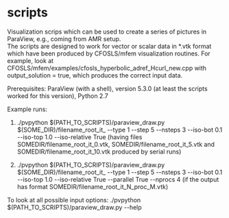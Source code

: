 # scripts
Visualization scrips which can be used to create a series of pictures in ParaView, e.g., coming from AMR setup.  
The scripts are designed to work for vector or scalar data in *.vtk format which have been produced by 
CFOSLS/mfem visualization routines. For example, look at CFOSLS/mfem/examples/cfosls_hyperbolic_adref_Hcurl_new.cpp with
output_solution = true, which produces the correct input data.

Prerequisites: ParaView (with a shell), version 5.3.0 (at least the scripts worked for this version), Python 2.7

Example runs:
1) ./pvpython $(PATH_TO_SCRIPTS)/paraview_draw.py $(SOME_DIR)/filename_root_it_ --type 1 --step 5 --nsteps 3
--iso-bot 0.1 --iso-top 1.0 --iso-relative True 
(having files SOMEDIR/filename_root_it_0.vtk, SOMEDIR/filename_root_it_5.vtk and SOMEDIR/filename_root_it_10.vtk produced by serial runs)

2) ./pvpython $(PATH_TO_SCRIPTS)/paraview_draw.py $(SOME_DIR)/filename_root_it_ --type 1 --step 5 --nsteps 3 
--iso-bot 0.1 --iso-top 1.0 --iso-relative True --parallel True --nprocs 4
(if the output has format SOMEDIR/filename_root_it_N_proc_M.vtk)

To look at all possible input options:
./pvpython $(PATH_TO_SCRIPTS)/paraview_draw.py --help

